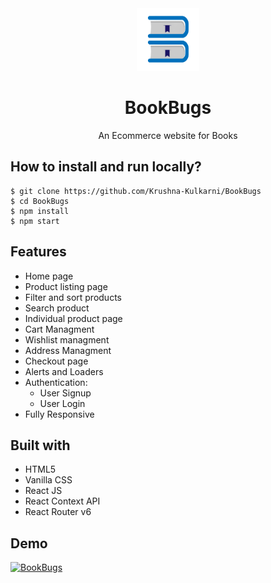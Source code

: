 <div align="center">
  <img src="./src/BBLogo2.png" height="100" width="100" alt="logo"/>
  
# BookBugs
  An Ecommerce website for Books 
</div>

<!-- ## **Live link**
[BookBugs](https://bookbugs.netlify.app) -->

## **How to install and run locally?**

```
$ git clone https://github.com/Krushna-Kulkarni/BookBugs
$ cd BookBugs
$ npm install
$ npm start
```

## **Features**

- Home page
- Product listing page
- Filter and sort products
- Search product
- Individual product page
- Cart Managment
- Wishlist managment
- Address Managment
- Checkout page
- Alerts and Loaders
- Authentication:
  - User Signup
  - User Login
- Fully Responsive

## **Built with**

- HTML5
- Vanilla CSS
- React JS
- React Context API
- React Router v6

## **Demo**

[![BookBugs](https://cdn.loom.com/sessions/thumbnails/36bf0c2bd68645729061125ee93b288f-with-play.gif)](https://www.loom.com/share/36bf0c2bd68645729061125ee93b288f?sid=aa071f2e-f122-4159-a548-88d576cbf394)
